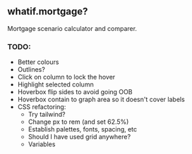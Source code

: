 ## whatif.mortgage?

Mortgage scenario calculator and comparer.

### TODO:

- Better colours
- Outlines?
- Click on column to lock the hover
- Highlight selected column
- Hoverbox flip sides to avoid going OOB
- Hoverbox contain to graph area so it doesn't cover labels
- CSS refactoring:
  - Try tailwind?
  - Change px to rem (and set 62.5%)
  - Establish palettes, fonts, spacing, etc
  - Should I have used grid anywhere?
  - Variables
